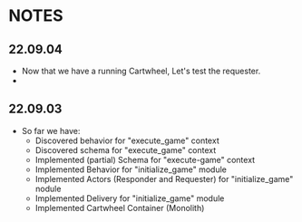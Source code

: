 # NOTES

## 22.09.04
- Now that we have a running Cartwheel, Let's test the requester.
- 


## 22.09.03

- So far we have:
  - Discovered behavior for "execute_game" context
  - Discovered schema for "execute_game" context
  - Implemented (partial) Schema for "execute-game" context
  - Implemented Behavior for "initialize_game" module
  - Implemented Actors (Responder and Requester) for "initialize_game" nodule
  - Implemented Delivery for "initialize_game" module
  - Implemented Cartwheel Container (Monolith)
